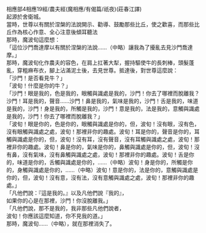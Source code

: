 相應部4相應19經/農夫經(魔相應/有偈篇/祇夜)(莊春江譯)  
起源於舍衛城。  
當時，世尊以有關於涅槃的法說開示、勸導、鼓勵那些比丘，使之歡喜，而那些比丘作為核心作意、全心注意後傾耳聽法  
那時，魔波旬這麼想：  
「這位沙門喬達摩以有關於涅槃的法說……（中略）讓我為了擾亂去見沙門喬達摩。」  
那時，魔波旬化作農夫的容色，在肩上扛著大犁，握持驅使牛的長刺棒，頭髮蓬亂，穿粗麻布衣，腳上沾滿泥土後，去見世尊。抵達後，對世尊這麼說：  
「沙門！是否看見牛？」  
「波旬！什麼是你的牛？」  
「沙門！眼是我的，色是我的，眼觸與識處是我的，沙門！你去了哪裡而脫離我？沙門！耳是我的，聲音……沙門！鼻是我的，氣味是我的，沙門！舌是我的，味道是我的，沙門！身是我的，所觸是我的，沙門！意是我的，法是我的，意觸與識處是我的，沙門！你去了哪裡而脫離我？」  
「波旬！眼是你的，色是你的，眼觸與識處是你的，但，波旬！沒有眼，沒有色，沒有眼觸與識處之處，波旬！那裡非你的趣處。波旬！耳是你的，聲音是你的，耳觸與識處是你的，但，波旬！沒有耳，沒有聲音，沒有耳觸與識處之處，波旬！那裡非你的趣處。波旬！鼻是你的，氣味是你的，鼻觸與識處是你的，但，波旬！沒有鼻，沒有氣味，沒有鼻觸與識處之處，波旬！那裡非你的趣處。波旬！舌是你的，味道是你的，舌觸與識處是你的，……（中略）波旬！身是你的，所觸是你的，身觸與識處是你的，……（中略）波旬！意是你的，法是你的，意觸與識處是你的，但，波旬！沒有意，沒有法，沒有意觸與識處之處，波旬！那裡非你的趣處。」  
「凡他們說：『這是我的。』以及凡他們說『我的』，  
如果你的心是在那裡，沙門！你沒脫離我。」  
「凡他們說，那不是我的，我非那些凡他們說者，  
波旬！你應該這麼知道，你不見我的道。」  
那時，魔波旬……（中略），就在那裡消失了。  
  
  
